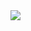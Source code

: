 <div>
  <a href="https://github.com/toghrul-nasirli/">
    <div> 
      <img align="center" src="https://github-readme-stats.vercel.app/api?username=toghrul-nasirli&theme=midnight-purple&show_icons=true&count_private=true&hide_border=true&title_color=4989D3&icon_color=58a6ff&text_color=4989D3&bg_color=151515" />
    </div>
  </a>
</div>
